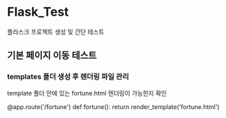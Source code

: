 # Flask_Test
플라스크 프로젝트 생성 및 간단 테스트

## 기본 페이지 이동 테스트

### templates 폴더 생성 후 렌더링 파일 관리

template 폴더 안에 있는 fortune.html 렌더링이 가능한지 확인

@app.route('/fortune')
def fortune():
    return render_template('fortune.html')


